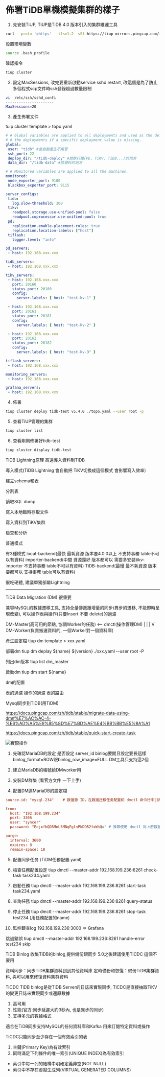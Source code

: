 # 佈署TiDB單機模擬集群的樣子

1. 先安裝TiUP, TiUP是TiDB 4.0 版本引入的集群維運工具

```bash
curl --proto '=https' --tlsv1.2 -sSf https://tiup-mirrors.pingcap.com/install.sh | sh
```

設置環境變數

```bash
source .bash_profile
```

確認指令

```bash
tiup cluster
```

2. 設定MaxSessions, 改完要重新啟動service sshd restart, 改這個是為了防止多個程式scp文件時ssh登錄超過數量限制

```bash
vi  /etc/ssh/sshd_confi
----------------------
MaxSessions=20
```

3. 產生佈署文件

tuip cluster template > topo.yaml

```yaml
# # Global variables are applied to all deployments and used as the default value of
# # the deployments if a specific deployment value is missing.
global:
 user: "tidb" #會自動產生不用管
 ssh_port: 22
 deploy_dir: "/tidb-deploy" #放執行檔(PD, TiKV, TiDB...)的地方
 data_dir: "/tidb-data" #放資料的地方

# # Monitored variables are applied to all the machines.
monitored:
 node_exporter_port: 9100
 blackbox_exporter_port: 9115

server_configs:
 tidb:
   log.slow-threshold: 300
 tikv:
   readpool.storage.use-unified-pool: false
   readpool.coprocessor.use-unified-pool: true
 pd:
   replication.enable-placement-rules: true
   replication.location-labels: ["host"]
 tiflash:
   logger.level: "info"

pd_servers:
 - host: 192.168.xxx.xxx

tidb_servers:
 - host: 192.168.xxx.xxx

tikv_servers:
 - host: 192.168.xxx.xxx
   port: 20160
   status_port: 20180
   config:
     server.labels: { host: "test-kv-1" }

 - host: 192.168.xxx.xxx
   port: 20161
   status_port: 20181
   config:
     server.labels: { host: "test-kv-2" }

 - host: 192.168.xxx.xxx
   port: 20162
   status_port: 20182
   config:
     server.labels: { host: "test-kv-3" }

tiflash_servers:
 - host: 192.168.xxx.xxx

monitoring_servers:
 - host: 192.168.xxx.xxx

grafana_servers:
 - host: 192.168.xxx.xxx
```

4. 佈署

```bash
tiup cluster deploy tidb-test v5.4.0 ./topo.yaml --user root -p
```

5. 查看TiUP管理的集群

```bash
tiup cluster list
```

6. 查看剛剛佈署好tidb-test

```bash
tiup cluster display tidb-test
```


TiDB Lightning原理 高速導入資料到TiDB

導入模式(TiDB Lightning 會自動把 TiKV切換成這個模式 會影響寫入效率)

建立schema和表

分割表

讀取SQL dump

寫入本地臨時存取文件

寫入資料到TiKV集群

檢查和分析

普通模式

有3種模式 local-backend(最快 最耗資源 版本要4.0.0以上 不支持事務 table不可以有資料) importer-backend(中間 資源還好 版本都可以 需要多安裝tikv-importer 不支持事務 table不可以有資料) TiDB-backend(最慢 最不耗資源 版本要都可以 支持事務 table可以有資料)

很吃硬體, 建議單獨部屬Lightning

-------

TiDB Data Migration (DM) 很重要

兼容MySQL的數據遷移工具, 支持全量傳遞跟增量的同步(異步的遷移, 不能即時呈現改變), 可以操作表與操作(只要Insert 不要 delete)的過濾


DM-Master(高可用的節點, 協調Worker的任務)  <--  dmctl(操作管理DM)
    |
    |
    |
    V
DM-Worker(負責搬運資料的, 一個Worker對一個資料庫)

產生設定檔
tiup dm template > xxx.yaml

部署dm
tiup dm deplay ${name} ${version} ./xxx.yaml --user root -P

列出dm版本
tiup list dm_master

啟動dm
tiup dm start ${name}

dm的配置

表的過濾 操作的過濾 表的路由

Mysql同步到TiDB(用TiDM)

https://docs.pingcap.com/zh/tidb/stable/migrate-data-using-dm#%E7%AC%AC-4-%E6%AD%A5%E9%85%8D%E7%BD%AE%E4%BB%BB%E5%8A%A1

https://docs.pingcap.com/zh/tidb/stable/quick-start-create-task


![實際操作](TiDM實際操作流程.png)

1. 先確認MariaDB的設定 是否設定 server_id binlog要開且設定要長這樣binlog_format=ROW跟binlog_row_image=FULL DM工具只支持這2個

2. 建立MariaDB的帳號給DMworker用

3. 安裝DM群集 (看官方文件 一下上手)

4. 配置DM連MariaDB的設定檔

```ini
source-id: "mysql-234"    # 数据源 ID，在数据迁移任务配置和 dmctl 命令行中引用该 source-id 可以关联到对应的数据源

from:
  host: "192.168.199.234"
  port: 3306
  user: "syncer"
  password: "EejxfhQDBMnL5MNqFglnPkDD52fxWhQ=" # 推荐使用 dmctl 对上游数据源的用户密码加密之后的密碼

purge:
  interval: 3600
  expires: 8
  remain-space: 10
```

5. 配置同步任务 (TiDM任務配置.yaml)

6. 檢查任務配置設定 tiup dmctl --master-addr 192.168.199.236:8261 check-task task234.yaml

7. 啟動任務 tiup dmctl --master-addr 192.168.199.236:8261 start-task task234.yaml

8. 查詢任務 tiup dmctl --master-addr 192.168.199.236:8261 query-status

9. 停止任務 tiup dmctl --master-addr 192.168.199.236:8261 stop-task test234 (用任務配置的name)

10. 監控跟查log 192.168.199.236:3000 => Grafana

跳過錯誤 tiup dmctl --master-addr 192.168.199.236:8261 handle-error test234 skip




TiDB Binlog 收集TiDB的binlog,提供備份跟同步 5.0之後建議使用TiCDC 這個不要用

資料同步：同步TiDB集群資料到到其他資料庫
定時備份和恢復：備份TiDB集群資料, 與可以用來修復資料集群資料

TiCDC
TiDB binlog是從TiDB Server的日誌來實現同步, TiCDC是直接抽取TiKV的變更日誌來實現同步或還原數據

1. 高可用
2. 性能(官方:同步延遲大約3秒內, 也是異步的同步)
3. 支持多元的數據格式

適合在TiDB同步支持MySQL的任何資料庫和Kafka
用來訂閱特定資料或操作

TiCDC只能同步至少存在一個有效索引的表

1. 主鍵(Primary Key)為有效索引
2. 同時滿足下列條件的唯一索引(UNIQUE INDEX)為有效索引
 - 索引中每一列的結構中明確定義非空(NOT NULL)
 - 索引中不存在虛擬生成列(VIRTUAL GENERATED COLUMNS)

